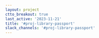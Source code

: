 ```yaml
---
layout: project
ctto_breakout: true
last_active: '2023-11-21'
title: '#proj-library-passport'
slack_channels: '#proj-library-passport'
---
```


